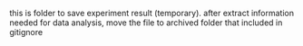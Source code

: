 this is folder to save experiment result (temporary). 
after extract information needed for data analysis, move the file to archived folder that included in gitignore 

